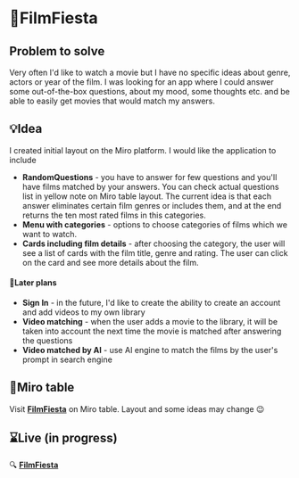 # 🎥FilmFiesta


## Problem to solve
Very often I'd like to watch a movie but I have no specific ideas about genre, actors or year of the film. I was looking for an app where I could answer some out-of-the-box questions, about my mood, some thoughts etc. and be able to easily get movies that would match my answers.

## 💡Idea
I created initial layout on the Miro platform. I would like the application to include
- **RandomQuestions** - you have to answer for few questions and you'll have films matched by your answers. You can check actual questions list in yellow note on Miro table layout. The current idea is that each answer eliminates certain film genres or includes them, and at the end returns the ten most rated films in this categories.
- **Menu with categories** - options to choose categories of films which we want to watch. 
- **Cards including film details** - after choosing the category, the user will see a list of cards with the film title, genre and rating. The user can click on the card and see more details about the film.
#### 🔖Later plans
- **Sign In** - in the future, I'd like to create the ability to create an account and add videos to my own library
- **Video matching** - when the user adds a movie to the library, it will be taken into account the next time the movie is matched after answering the questions
- **Video matched by AI** - use AI engine to match  the films by the user's prompt in search engine
## 📐Miro table
Visit **[FilmFiesta](https://miro.com/app/live-embed/uXjVPxc1zls=/?moveToViewport=-927,-1866,1918,932&embedId=833767332866)** on Miro table. Layout and some ideas may change :wink:

## ⌛Live (in progress)
🔍 **[FilmFiesta](https://filmfiesta.netlify.app/)**
